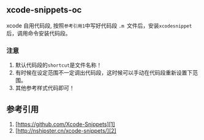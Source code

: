 ## xcode-snippets-oc
xcode 自用代码段, 按照`参考引用1`中写好代码段 `.m `文件后，安装`xcodesnippet`后，调用命令安装代码段。
### 注意
1. 默认代码段的`shortcut`是文件名称！
2. 有时候在设定范围不一定调出代码段，这时候可以手动在代码段重新设置下范围。
3. 其他参考样式代码即可！

## 参考引用
1. [https://github.com/Xcode-Snippets][1]
2. [http://nshipster.cn/xcode-snippets/][2]

[1]:	https://github.com/Xcode-Snippets
[2]:	http://nshipster.cn/xcode-snippets/